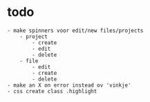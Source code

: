 # todo
    - make spinners voor edit/new files/projects
        - project
            - create
            - edit
            - delete
        - file
            - edit
            - create
            - delete
    - make an X on error instead ov 'vinkje'
    - css create class .highlight